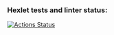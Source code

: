 ### Hexlet tests and linter status:
[![Actions Status](https://github.com/netwarloq/devops-for-programmers-project-77/workflows/hexlet-check/badge.svg)](https://github.com/netwarloq/devops-for-programmers-project-77/actions)